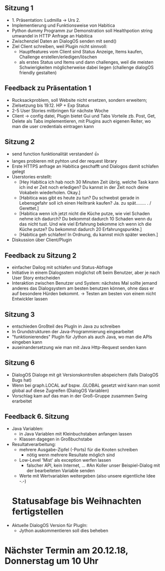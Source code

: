 ## Sitzung 1
- 1\. Präsentation: Ludmilla -> Urs 2.
- Implementierung und Funktionsweise von Habitica
- Python dummy Programm zur Demonstration soll Healthpotion string umwandel in HTTP Anfrage an Habitica
- Zwischenziel Daten an DialogOS senden mit send()
- Ziel Client schreiben, weil Plugin nicht sinnvoll:
  - Hauptfeatures vom Client sind Status Anzeige, Items kaufen, Challenge erstellen/erledigen/löschen
  - als erstes Status und Items und dann challenges, weil die meisten Schwierigkeiten möglicherweise dabei liegen (challenge dialogOS friendly gestalten)
## Feedback zu Präsentation 1
- Rucksackproblem, soll Website nicht ersetzen, sondern erweitern;
- Zielsetzung bis 19.12. HP + Exp Status
- 2-5 User Stories mitbringen für nächste Woche 
- Client -> config datei, Plugin bietet Gui und Tabs Vorteile zb. Post, Get, Delete als Tabs implementieren, mit Plugins auch eigenen Reiter, wo man die user credentials eintragen kann 
## Sitzung 2
- send function funktionalität verstanden! :thumbsup:
- langes probieren mit pyhton und der request library 
- Erste HTTPS anfrage an Habitica geschafft und Dialogos damit schlafen gelegt
- Userstories erstellt:
  - [Hey Habitica ich hab noch 30 Minuten Zeit übrig, welche Task kann ich ind er Zeit noch erledigen?
    Du kannst in der Zeit noch deine Vokabeln wiederholen.
    Okay.]   
  - [Habitica was gibt es heute zu tun? 
     Du schwebst gerade in Lebensgefahr soll ich einen Heiltrank kaufen?
     Ja.
     zu spät........ . / Gerettet.]
  - [Habitica wenn ich jetzt nicht die Küche putze, wie viel Schaden nehme ich dadurch? 
     Du bekommst dadurch 10 Schaden wenn du das nicht tust.
     Und wie viel Erfahrung bekomme ich wenn ich die Küche putze?
     Du bekommst dadurch 20 Erfahrungspunkte.]
  - [Habitica geh schlafen!
     In Ordnung, du kannst mich später wecken.]
- Diskussion über Client/Plugin

## Feedback zu Sitzung 2
 - einfacher Dailog mit schlafen und Status-Abfrage 
 - Initiative in einem Dialogsstem möglichst oft beim Benutzer, aber je nach User Story entscheiden
 - Interaktion zwischen Benutzer und System: nächstes Mal sollte jemand anderes das Dialogsystem am besten benutzen können, ohne dass er auf besondere Hürden bekommt. -> Testen am besten von einem nicht Entwickler lassen
 
## Sitzung 3
- entschieden Großteil des PlugIn in Java zu schreiben
- In Grundstrukturen der Java-Programmierung eingearbeitet
- "funktionierendes" PlugIn für Jython als auch Java, wo man die APIs eingeben kann
- auseinandersetzung wie man mit Java Http-Request senden kann

## Sitzung 6
- DialogOS Dialoge mit git Versionskontrollen abspeichern (falls DialogOS Bugs hat)
- Wenn bei graph.LOCAL auf bspw. .GLOBAL gesetzt wird kann man somit global auf diese Zugreifen (DialogOS Variablen)
- Vorschlag kam auf das man in der Groß-Gruppe zusammen Swing erarbeitet

## Feedback 6. Sitzung
- Java Variablen:
  - in Java Variablen mit Kleinbuchstaben anfangen lassen
  - Klassen dagegen in Großbuchstabe
- Resultatverarbeitung:
  - mehrere Ausgabe-Zipfel (-Ports) für die Knoten schreiben
    - nötig wenn mehrere Resultate möglich sind
  - Low-Level 'Mist' als exception werfen lassen
    - falscher API, kein Internet, ...
#An Koller unser Beispiel-Dialog mit der bearbeiteten Variable senden
  - Werte mit Wertvariablen weitergeben (also unsere eigentliche Idee -.-)
  # Statusabfage bis Weihnachten fertigstellen
- Aktuelle DialogOS Version für PlugIn:
  - Jython auskommentieren soll dies beheben
# Nächster Termin am 20.12.18, Donnerstag um 10 Uhr

